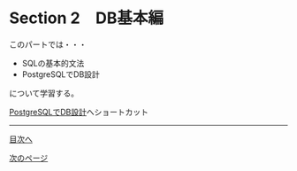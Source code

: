 # Section 2　DB基本編

このパートでは・・・  

- SQLの基本的文法
- PostgreSQLでDB設計

について学習する。  

[PostgreSQLでDB設計](https://github.com/122yuuki/SDP_DB/blob/main/Section_2/section_2-3.md)へショートカット

___
[目次へ](https://github.com/122yuuki/SDP_DB/blob/main/README.md)

[次のページ](https://github.com/122yuuki/SDP_DB/blob/main/Section_2/section_2-2.md)
